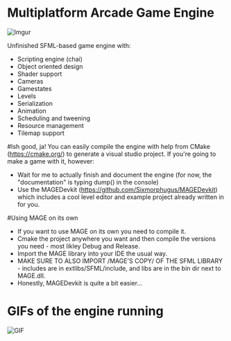 # Multiplatform Arcade Game Engine
![Imgur](http://i.imgur.com/Qf707M2.png)

Unfinished SFML-based game engine with:
- Scripting engine (chai)
- Object oriented design
- Shader support
- Cameras
- Gamestates
- Levels
- Serialization
- Animation
- Scheduling and tweening
- Resource management
- Tilemap support

#Ish good, ja!
You can easily compile the engine with help from CMake (https://cmake.org/) to generate a visual studio project. If you're going to make a game with it, however:
- Wait for me to actually finish and document the engine (for now, the "documentation" is typing dump() in the console)
- Use the MAGEDevkit (https://github.com/Sixmorphugus/MAGEDevkit) which includes a cool level editor and example project already written in for you.

#Using MAGE on its own
- If you want to use MAGE on its own you need to compile it.
- Cmake the project anywhere you want and then compile the versions you need - most likley Debug and Release.
- Import the MAGE library into your IDE the usual way.
- MAKE SURE TO ALSO IMPORT /MAGE'S COPY/ OF THE SFML LIBRARY - includes are in extlibs/SFML/include, and libs are in the bin dir next to MAGE.dll.
- Honestly, MAGEDevkit is quite a bit easier...

# GIFs of the engine running
![GIF](http://i.imgur.com/m9ghGF6.gif)
